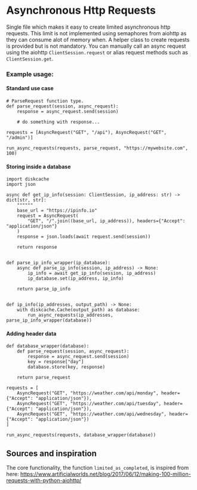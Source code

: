 # Asynchronous Http Requests
Single file which makes it easy to create limited asynchronous http requests. This limit is not implemented using semaphores from aiohttp as they can consume alot of memory when. A helper class to create requests is provided but is not mandatory.
You can manually call an async request using the aiohttp ```ClientSession.request```  or alias request methods such as ```ClientSession.get```.

### Example usage:

#### Standard use case
```
# ParseRequest function type.
def parse_request(session, async_request):
    response = async_request.send(session)

    # do something with response...

requests = [AsyncRequest("GET", "/api"), AsyncRequest("GET", "/admin")]

run_async_requests(requests, parse_request, "https://mywebsite.com", 100)
```

#### Storing inside a database
```
import diskcache
import json

async def get_ip_info(session: ClientSession, ip_address: str) -> dict[str, str]:
    """"""
    base_url = "https://ipinfo.io"
    request = AsyncRequest(
        "GET", "/".join((base_url, ip_address)), headers={"Accept": "application/json"}
    )
    response = json.loads(await request.send(session))

    return response


def parse_ip_info_wrapper(ip_database):
    async def parse_ip_info(session, ip_address) -> None:
        ip_info = await get_ip_info(session, ip_address)
        ip_database.set(ip_address, ip_info)

    return parse_ip_info


def ip_info(ip_addresses, output_path) -> None:
    with diskcache.Cache(output_path) as database:
        run_async_requests(ip_addresses, parse_ip_info_wrapper(database))
```

#### Adding header data
```
def database_wrapper(database):
    def parse_request(session, async_request):
        response = async_request.send(session)
        key = response["day"]
        database.store(key, response)

    return parse_request

requests = [
    AsyncRequest("GET", "https://weather.com/api/monday", header={"Accept": "application/json"}),
    AsyncRequest("GET", "https://weather.com/api/tuesday", header={"Accept": "application/json"}),
    AsyncRequest("GET", "https://weather.com/api/wednesday", header={"Accept": "application/json"})
]

run_async_requests(requests, database_wrapper(database))
```

## Sources and inspiration
The core functionality, the function ```limited_as_completed```, is inspired from here:
https://www.artificialworlds.net/blog/2017/06/12/making-100-million-requests-with-python-aiohttp/